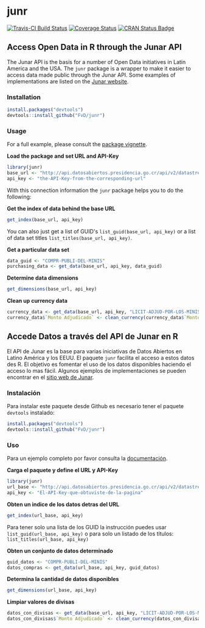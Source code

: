 <!-- README.md is generated from README.Rmd. Please edit that file -->
junr
====

[![Travis-CI Build Status](https://travis-ci.org/FvD/junr.svg?branch=master)](https://travis-ci.org/FvD/junr) [![Coverage Status](https://img.shields.io/codecov/c/github/FvD/junr/master.svg)](https://codecov.io/github/FvD/junr?branch=master) [![CRAN Status Badge](http://www.r-pkg.org/badges/version/junr)](https://cran.r-project.org/package=junr)

Access Open Data in R through the Junar API
-------------------------------------------

The Junar API is the basis for a number of Open Data initiatives in Latin America and the USA. The `junr` package is a wrapper to make it easier to access data made public through the Junar API. Some examples of implementations are listed on the [Junar website](http://www.junar.com/).

### Installation

``` r
install.packages("devtools")
devtools::install_github("FvD/junr")
```

### Usage

For a full example, please consult the [package vignette](http://rpubs.com/FvD/access-junar-api).

**Load the package and set URL and API-Key**

``` r
library(junr)
base_url <- "http://api.datosabiertos.presidencia.go.cr/api/v2/datastreams/"
api_key <- "the-API-Key-from-the-corresponding-url" 
```

With this connection information the `junr` package helps you to do the following:

**Get the index of data behind the base URL**

``` r
get_index(base_url, api_key)
```

You can also just get a list of GUID's `list_guid(base_url, api_key)` or a list of data set titles `list_titles(base_url, api_key)`.

**Get a particular data set**

``` r
data_guid <- "COMPR-PUBLI-DEL-MINIS"
purchasing_data <- get_data(base_url, api_key, data_guid)
```

**Determine data dimensions**

``` r
get_dimensions(base_url, api_key)
```

**Clean up currency data**

``` r
currency_data <- get_data(base_url, api_key, "LICIT-ADJUD-POR-LOS-MINIS")
currency_data$`Monto Adjudicado` <- clean_currency(currency_data$`Monto Adjudicado`)  
```

Accede Datos a través del API de Junar en R
-------------------------------------------

El API de Junar es la base para varias iniciativas de Datos Abiertos en Latino América y los EEUU. El paquete `junr` facilita el acceso a estos datos des R. El objetivo es fomentar el uso de los datos disponibles haciendo el acceso lo mas fácil. Algunos ejemplos de implementaciones se pueden encontrar en el [sitio web de Junar](http://www.junar.com/).

### Instalación

Para instalar este paquete desde Github es necesario tener el paquete `devtools` instalado:

``` r
install.packages("devtools")
devtools::install_github("FvD/junr")
```

### Uso

Para un ejemplo completo por favor consulta la [documentación](http://rpubs.com/FvD/acceder-junar-api).

**Carga el paquete y define el URL y API-Key**

``` r
library(junr)
url_base <- "http://api.datosabiertos.presidencia.go.cr/api/v2/datastreams/"
api_key <- "El-API-Key-que-obtuviste-de-la-pagina"
```

**Obten un indice de los datos detras del URL**

``` r
get_index(url_base, api_key)
```

Para tener solo una lista de los GUID la instrucción puedes usar `list_guid(url_base, api_key)` o para solo un listado de los títulos: `list_titles(url_base, api_key)`

**Obten un conjunto de datos determinado**

``` r
guid_datos <- "COMPR-PUBLI-DEL-MINIS"
datos_compras <- get_data(url_base, api_key, guid_datos)
```

**Determina la cantidad de datos disponibles**

``` r
get_dimensions(url_base, api_key)
```

**Limpiar valores de divisas**

``` r
datos_con_divisas <- get_data(base_url, api_key, "LICIT-ADJUD-POR-LOS-MINIS")
datos_con_divisas$`Monto Adjudicado` <- clean_currency(datos_con_divisas$`Monto Adjudicado`)  
```
